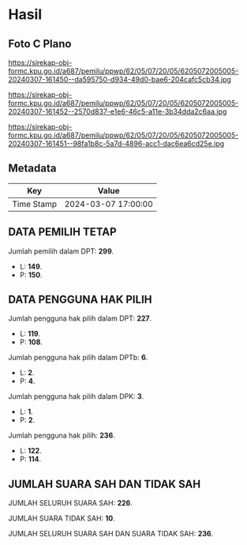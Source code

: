 # Hasil

## Foto C Plano

https://sirekap-obj-formc.kpu.go.id/a687/pemilu/ppwp/62/05/07/20/05/6205072005005-20240307-161450--da595750-d934-49d0-bae6-204cafc5cb34.jpg

https://sirekap-obj-formc.kpu.go.id/a687/pemilu/ppwp/62/05/07/20/05/6205072005005-20240307-161452--2570d837-e1e6-46c5-a11e-3b34dda2c6aa.jpg

https://sirekap-obj-formc.kpu.go.id/a687/pemilu/ppwp/62/05/07/20/05/6205072005005-20240307-161451--98fa1b8c-5a7d-4896-acc1-dac6ea6cd25e.jpg


## Metadata

| Key        | Value               |
| ---------- | ------------------- |
| Time Stamp | 2024-03-07 17:00:00 |


## DATA PEMILIH TETAP

Jumlah pemilih dalam DPT: **299**.
 * L: **149**.
 * P: **150**.

## DATA PENGGUNA HAK PILIH

Jumlah pengguna hak pilih dalam DPT: **227**.
 * L: **119**.
 * P: **108**.

Jumlah pengguna hak pilih dalam DPTb: **6**.
 * L: **2**.
 * P: **4**.

Jumlah pengguna hak pilih dalam DPK: **3**.
 * L: **1**.
 * P: **2**.

Jumlah pengguna hak pilih: **236**.
 * L: **122**.
 * P: **114**.

## JUMLAH SUARA SAH DAN TIDAK SAH

JUMLAH SELURUH SUARA SAH: **226**.

JUMLAH SUARA TIDAK SAH: **10**.

JUMLAH SELURUH SUARA SAH DAN SUARA TIDAK SAH: **236**.


